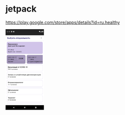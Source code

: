 # jetpack
https://play.google.com/store/apps/details?id=ru.healthy

<img src="./Screen.png" width="25%"/>
